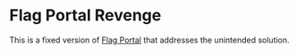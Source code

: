 # Flag Portal Revenge

This is a fixed version of [Flag Portal](../flagportal/) that addresses the unintended solution.
